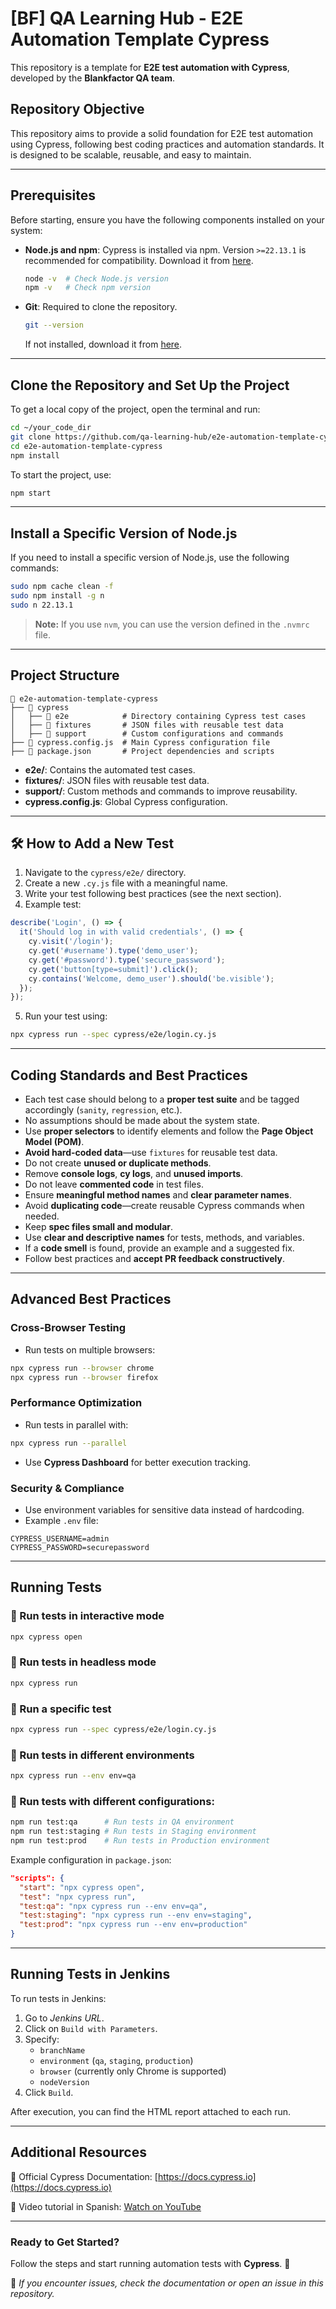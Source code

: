 # [BF] QA Learning Hub - E2E Automation Template Cypress

This repository is a template for **E2E test automation with Cypress**, developed by the **Blankfactor QA team**.

## Repository Objective

This repository aims to provide a solid foundation for E2E test automation using Cypress, following best coding practices and automation standards. It is designed to be scalable, reusable, and easy to maintain.

---

## Prerequisites

Before starting, ensure you have the following components installed on your system:

- **Node.js and npm**: Cypress is installed via npm. Version `>=22.13.1` is recommended for compatibility. Download it from [here](https://nodejs.org/en/download/).
  
  ```bash
  node -v  # Check Node.js version
  npm -v   # Check npm version
  ```

- **Git**: Required to clone the repository.
  
  ```bash
  git --version
  ```
  
  If not installed, download it from [here](https://git-scm.com/).

---

## Clone the Repository and Set Up the Project

To get a local copy of the project, open the terminal and run:

```bash
cd ~/your_code_dir
git clone https://github.com/qa-learning-hub/e2e-automation-template-cypress.git
cd e2e-automation-template-cypress
npm install
```

To start the project, use:

```bash
npm start
```

---

## Install a Specific Version of Node.js

If you need to install a specific version of Node.js, use the following commands:

```bash
sudo npm cache clean -f
sudo npm install -g n
sudo n 22.13.1
```

> **Note:** If you use `nvm`, you can use the version defined in the `.nvmrc` file.

---

## Project Structure

```
📂 e2e-automation-template-cypress
├── 📂 cypress
│   ├── 📂 e2e            # Directory containing Cypress test cases
│   ├── 📂 fixtures       # JSON files with reusable test data
│   ├── 📂 support        # Custom configurations and commands
├── 📄 cypress.config.js  # Main Cypress configuration file
├── 📄 package.json       # Project dependencies and scripts
```

- **e2e/**: Contains the automated test cases.
- **fixtures/**: JSON files with reusable test data.
- **support/**: Custom methods and commands to improve reusability.
- **cypress.config.js**: Global Cypress configuration.

---

## 🛠️ How to Add a New Test

1. Navigate to the `cypress/e2e/` directory.
2. Create a new `.cy.js` file with a meaningful name.
3. Write your test following best practices (see the next section).
4. Example test:

```js
describe('Login', () => {
  it('Should log in with valid credentials', () => {
    cy.visit('/login');
    cy.get('#username').type('demo_user');
    cy.get('#password').type('secure_password');
    cy.get('button[type=submit]').click();
    cy.contains('Welcome, demo_user').should('be.visible');
  });
});
```

5. Run your test using:
```bash
npx cypress run --spec cypress/e2e/login.cy.js
```

---

## Coding Standards and Best Practices

- Each test case should belong to a **proper test suite** and be tagged accordingly (`sanity`, `regression`, etc.).
- No assumptions should be made about the system state.
- Use **proper selectors** to identify elements and follow the **Page Object Model (POM)**.
- **Avoid hard-coded data**—use `fixtures` for reusable test data.
- Do not create **unused or duplicate methods**.
- Remove **console logs**, **cy logs**, and **unused imports**.
- Do not leave **commented code** in test files.
- Ensure **meaningful method names** and **clear parameter names**.
- Avoid **duplicating code**—create reusable Cypress commands when needed.
- Keep **spec files small and modular**.
- Use **clear and descriptive names** for tests, methods, and variables.
- If a **code smell** is found, provide an example and a suggested fix.
- Follow best practices and **accept PR feedback constructively**.

---

## Advanced Best Practices

### Cross-Browser Testing
- Run tests on multiple browsers:

```bash
npx cypress run --browser chrome
npx cypress run --browser firefox
```

### Performance Optimization
- Run tests in parallel with:

```bash
npx cypress run --parallel
```

- Use **Cypress Dashboard** for better execution tracking.

### Security & Compliance
- Use environment variables for sensitive data instead of hardcoding.
- Example `.env` file:

```env
CYPRESS_USERNAME=admin
CYPRESS_PASSWORD=securepassword
```

---

## Running Tests

### 🔹 Run tests in interactive mode

```bash
npx cypress open
```

### 🔹 Run tests in headless mode

```bash
npx cypress run
```

### 🔹 Run a specific test

```bash
npx cypress run --spec cypress/e2e/login.cy.js
```

### 🔹 Run tests in different environments

```bash
npx cypress run --env env=qa
```

### 🔹 Run tests with different configurations:

```bash
npm run test:qa      # Run tests in QA environment
npm run test:staging # Run tests in Staging environment
npm run test:prod    # Run tests in Production environment
```

Example configuration in `package.json`:

```json
"scripts": {
  "start": "npx cypress open",
  "test": "npx cypress run",
  "test:qa": "npx cypress run --env env=qa",
  "test:staging": "npx cypress run --env env=staging",
  "test:prod": "npx cypress run --env env=production"
}
```

---

## Running Tests in Jenkins

To run tests in Jenkins:

1. Go to *Jenkins URL*.
2. Click on `Build with Parameters`.
3. Specify:
   - `branchName`
   - `environment` (`qa`, `staging`, `production`)
   - `browser` (currently only Chrome is supported)
   - `nodeVersion`
4. Click `Build`.

After execution, you can find the HTML report attached to each run.

---

## Additional Resources

📌 Official Cypress Documentation: [https://docs.cypress.io](https://docs.cypress.io)

📌 Video tutorial in Spanish: [Watch on YouTube](https://www.youtube.com/watch?v=YdTlhb02L2I\&utm_source=chatgpt.com)

---

### Ready to Get Started?

Follow the steps and start running automation tests with **Cypress**. 🚀

📌 *If you encounter issues, check the documentation or open an issue in this repository.*

